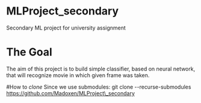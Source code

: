 # MLProject_secondary
Secondary ML project for university assignment

# The Goal
The aim of this project is to build simple classifier, based on neural network, that will recognize movie in which given frame was taken.


#How to _clone_
Since we use submodules:
git clone --recurse-submodules https://github.com/Madoxen/MLProject\_secondary
